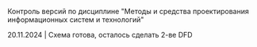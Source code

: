 Контроль версий по дисциплине "Методы и средства проектирования информационных систем и технологий"


20.11.2024 | Схема готова, осталось сделать 2-ве DFD
